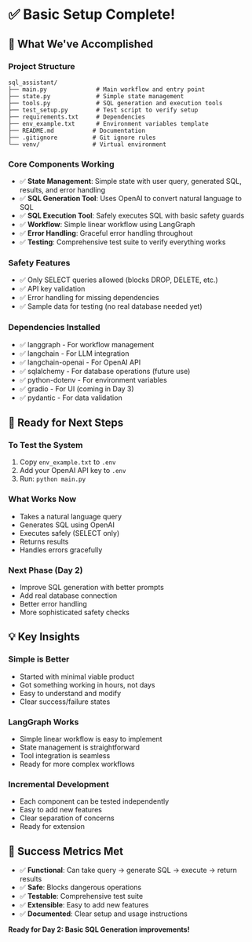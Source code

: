 # ✅ Basic Setup Complete!

## 🎉 What We've Accomplished

### **Project Structure**
```
sql_assistant/
├── main.py              # Main workflow and entry point
├── state.py             # Simple state management
├── tools.py             # SQL generation and execution tools
├── test_setup.py        # Test script to verify setup
├── requirements.txt     # Dependencies
├── env_example.txt      # Environment variables template
├── README.md           # Documentation
├── .gitignore          # Git ignore rules
└── venv/               # Virtual environment
```

### **Core Components Working**
- ✅ **State Management**: Simple state with user query, generated SQL, results, and error handling
- ✅ **SQL Generation Tool**: Uses OpenAI to convert natural language to SQL
- ✅ **SQL Execution Tool**: Safely executes SQL with basic safety guards
- ✅ **Workflow**: Simple linear workflow using LangGraph
- ✅ **Error Handling**: Graceful error handling throughout
- ✅ **Testing**: Comprehensive test suite to verify everything works

### **Safety Features**
- ✅ Only SELECT queries allowed (blocks DROP, DELETE, etc.)
- ✅ API key validation
- ✅ Error handling for missing dependencies
- ✅ Sample data for testing (no real database needed yet)

### **Dependencies Installed**
- ✅ langgraph - For workflow management
- ✅ langchain - For LLM integration
- ✅ langchain-openai - For OpenAI API
- ✅ sqlalchemy - For database operations (future use)
- ✅ python-dotenv - For environment variables
- ✅ gradio - For UI (coming in Day 3)
- ✅ pydantic - For data validation

## 🚀 Ready for Next Steps

### **To Test the System**
1. Copy `env_example.txt` to `.env`
2. Add your OpenAI API key to `.env`
3. Run: `python main.py`

### **What Works Now**
- Takes a natural language query
- Generates SQL using OpenAI
- Executes safely (SELECT only)
- Returns results
- Handles errors gracefully

### **Next Phase (Day 2)**
- Improve SQL generation with better prompts
- Add real database connection
- Better error handling
- More sophisticated safety checks

## 💡 Key Insights

### **Simple is Better**
- Started with minimal viable product
- Got something working in hours, not days
- Easy to understand and modify
- Clear success/failure states

### **LangGraph Works**
- Simple linear workflow is easy to implement
- State management is straightforward
- Tool integration is seamless
- Ready for more complex workflows

### **Incremental Development**
- Each component can be tested independently
- Easy to add new features
- Clear separation of concerns
- Ready for extension

## 🎯 Success Metrics Met

- ✅ **Functional**: Can take query → generate SQL → execute → return results
- ✅ **Safe**: Blocks dangerous operations
- ✅ **Testable**: Comprehensive test suite
- ✅ **Extensible**: Easy to add new features
- ✅ **Documented**: Clear setup and usage instructions

**Ready for Day 2: Basic SQL Generation improvements!**
